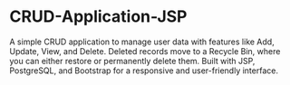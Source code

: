 # CRUD-Application-JSP
A simple CRUD application to manage user data with features like Add, Update, View, and Delete. Deleted records move to a Recycle Bin, where you can either restore or permanently delete them. Built with JSP, PostgreSQL, and Bootstrap for a responsive and user-friendly interface.
